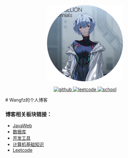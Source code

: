 <p align="center">
	<img src="https://github.com/WoolleyChrist/myblog/blob/main/assets/eva-avatar.png" width="240px">
</p>


<p align="center">
  <a href="https://github.com/WoolleyChrist">
    <img src="https://img.shields.io/badge/github-wangfz-blueviolet.svg" alt="github">
  </a>
  <a href="https://leetcode-cn.com/u/wangfz1112/">
    <img src="https://img.shields.io/badge/leetcode-wangfz-brightgreen.svg" alt="leetcode">
  </a>
  <a href="https://www.uestc.edu.cn/">
    <img src="https://img.shields.io/badge/school-uestc-important.svg" alt="school">
  </a>
</p>
# Wangfz的个人博客

### 博客相关板块链接：

- [JavaWeb](https://github.com/WoolleyChrist/myblog/projects/1)
- [数据库](https://github.com/WoolleyChrist/myblog/projects/2)
- [开发工具](https://github.com/WoolleyChrist/myblog/projects/4)
- [计算机基础知识](https://github.com/WoolleyChrist/myblog/projects/3)
- [Leetcode](https://github.com/WoolleyChrist/myblog/projects/5)

